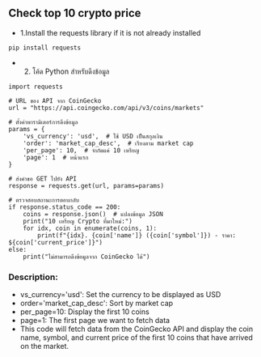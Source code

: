 ## Check top 10 crypto price 


- 1.Install the requests library if it is not already installed
```
pip install requests
```


- 2. โค้ด Python สำหรับดึงข้อมูล
```
import requests

# URL ของ API จาก CoinGecko
url = "https://api.coingecko.com/api/v3/coins/markets"

# ตั้งค่าพารามิเตอร์การดึงข้อมูล
params = {
    'vs_currency': 'usd',  # ใช้ USD เป็นสกุลเงิน
    'order': 'market_cap_desc',  # เรียงตาม market cap
    'per_page': 10,  # จำกัดแค่ 10 เหรียญ
    'page': 1  # หน้าแรก
}

# ส่งคำขอ GET ไปยัง API
response = requests.get(url, params=params)

# ตรวจสอบสถานะการตอบกลับ
if response.status_code == 200:
    coins = response.json()  # แปลงข้อมูล JSON
    print("10 เหรียญ Crypto ที่มาใหม่:")
    for idx, coin in enumerate(coins, 1):
        print(f"{idx}. {coin['name']} ({coin['symbol']}) - ราคา: ${coin['current_price']}")
else:
    print("ไม่สามารถดึงข้อมูลจาก CoinGecko ได้")

```

### Description:
- vs_currency='usd': Set the currency to be displayed as USD
- order='market_cap_desc': Sort by market cap
- per_page=10: Display the first 10 coins
- page=1: The first page we want to fetch data
- This code will fetch data from the CoinGecko API and display the coin name, symbol, and current price of the first 10 coins that have arrived on the market.
